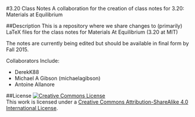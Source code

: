 #3.20 Class Notes
A collaboration for the creation of class notes for 3.20: Materials at Equilibrium

##Description
This is a repository where we share changes to (primarily) LaTeX files for the class notes for Materials At Equilibrium (3.20 at MIT)

The notes are currently being edited but should be available in final form by Fall 2015.

Collaborators Include:
* DerekK88
* Michael A Gibson (michaelagibson)
* Antoine Allanore

##License
<a rel="license" href="http://creativecommons.org/licenses/by-sa/4.0/"><img alt="Creative Commons License" style="border-width:0" src="https://i.creativecommons.org/l/by-sa/4.0/88x31.png" /></a><br />This work is licensed under a <a rel="license" href="http://creativecommons.org/licenses/by-sa/4.0/">Creative Commons Attribution-ShareAlike 4.0 International License</a>.
